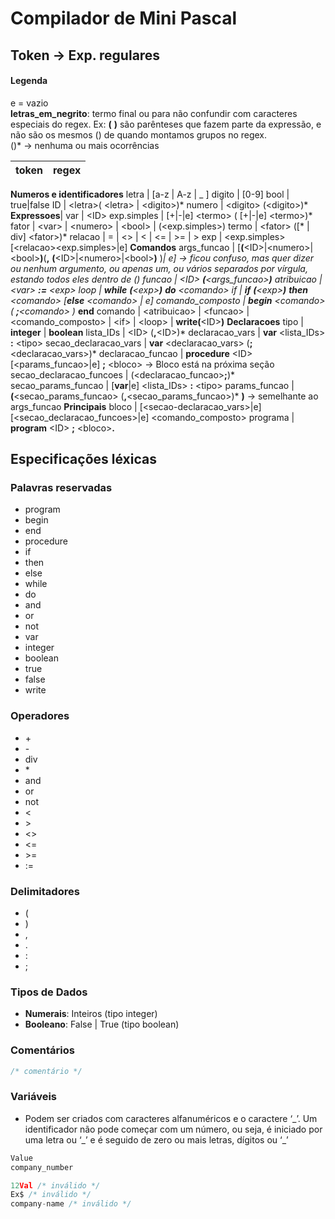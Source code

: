 # Compilador de Mini Pascal


## Token -> Exp. regulares

#### **Legenda**
e = vazio <br>
**letras_em_negrito**: termo final ou para não confundir com caracteres especiais do regex. Ex: **(** **)** são parênteses que fazem parte da expressão, e não são os mesmos () de quando montamos grupos no regex.<br>
()* -> nenhuma ou mais ocorrências

token | regex
| - | -|
**Numeros e identificadores**
letra | [a-z \| A-z \| _ ]
digito | [0-9]
bool | true\|false
ID | \<letra>( \<letra> \| \<digito>)*
numero | \<digito>  (\<digito>)*
**Expressoes**|
var | \<ID>
exp.simples | [+\|-\|e] \<termo> ( [+\|-\|e] \<termo>)* 
fator | \<var> \| \<numero> \| \<bool> \| (\<exp.simples>)
termo | \<fator> ([* \| div] \<fator>)*
relacao | = \| <> \| < \| <= \| >= \| >
exp | \<exp.simples>[\<relacao>\<exp.simples>\|e]
**Comandos**
args_funcao | [**(**\<ID>\|\<numero>\|\<bool>**)**(**,** **(**\<ID>\|\<numero>\|\<bool>**)** )*\| e] -> ficou confuso, mas quer   dizer ou nenhum argumento, ou apenas um, ou vários separados por vírgula, estando todos eles dentro de ()
funcao | \<ID> **(**\<args_funcao>**)**
atribuicao | \<var> **:=** \<exp>
loop | **while** **(**\<exp>**)** **do** \<comando>
if | **if** **(**\<exp>**)** **then** \<comando> [**else** \<comando> \| e]
comando_composto | **begin** \<comando> ( **;**\<comando> )* **end**
comando | \<atribuicao> \| \<funcao> \| \<comando_composto>  \| \<if> \| \<loop> \| **write(**\<ID>**)**
**Declaracoes**
tipo | **integer** \| **boolean**
lista_IDs | \<ID> (**,**\<ID>)*
declaracao_vars | **var** \<lista_IDs> **:** \<tipo>
secao_declaracao_vars | **var** \<declaracao_vars> (**;** \<declaracao_vars>)*
declaracao_funcao | **procedure** \<ID> [\<params_funcao>\|e] **;** \<bloco> -> Bloco está na próxima seção
secao_declaracao_funcoes | (\<declaracao_funcao>**;**)*
secao_params_funcao | [**var**\|e] \<lista_IDs> **:** \<tipo>
params_funcao |**(**\<secao_params_funcao> (**,**\<secao_params_funcao>)* **)** -> semelhante ao args_funcao
**Principais**
bloco | [\<secao-declaracao_vars>\|e]   [\<secao_declaracao_funcoes>\|e] \<comando_composto>
programa | **program** \<ID> **;** \<bloco>**.**

## Especificações léxicas

### Palavras reservadas
- program 
- begin 
- end
- procedure
- if
- then
- else
- while
- do
- and
- or
- not
- var
- integer
- boolean
- true
- false
- write

### Operadores
- \+ 
- \- 
- div
- \*
- and
- or
- not
- <
- \> 
- <>
- <=
- \>=
- :=

### Delimitadores
- (
- )
- ,
- .
- :
- ;

### Tipos de Dados

- **Numerais**: Inteiros (tipo integer)
- **Booleano**: False | True (tipo boolean)

### Comentários

```c
/* comentário */
```

### Variáveis
- Podem ser criados com caracteres alfanuméricos e o caractere ‘\_’. Um identificador não pode começar
com um número, ou seja, é iniciado por uma letra ou ‘\_’ e é seguido de zero ou mais letras, dígitos ou ‘\_’
```c 
Value
company_number

12Val /* inválido */
Ex$ /* inválido */
company-name /* inválido */
```




